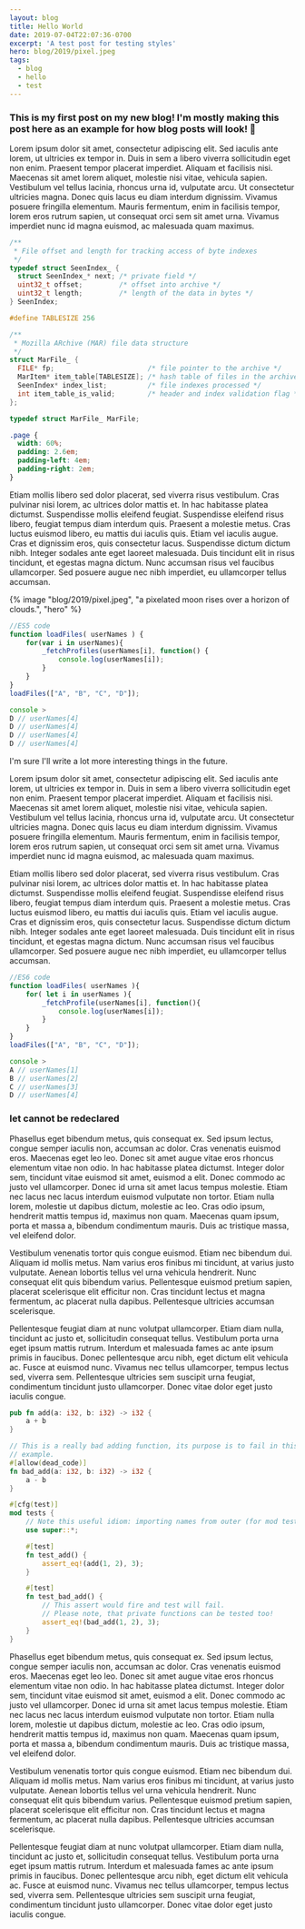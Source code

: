 ```yaml
---
layout: blog
title: Hello World
date: 2019-07-04T22:07:36-0700
excerpt: 'A test post for testing styles'
hero: blog/2019/pixel.jpeg
tags:
  - blog
  - hello
  - test
---
```


### This is my first post on my new blog! I'm mostly making this post here as an example for how blog posts will look! 🎉

Lorem ipsum dolor sit amet, consectetur adipiscing elit. Sed iaculis ante lorem, ut ultricies ex tempor in. Duis in sem a libero viverra sollicitudin eget non enim. Praesent tempor placerat imperdiet. Aliquam et facilisis nisi. Maecenas sit amet lorem aliquet, molestie nisi vitae, vehicula sapien. Vestibulum vel tellus lacinia, rhoncus urna id, vulputate arcu. Ut consectetur ultricies magna. Donec quis lacus eu diam interdum dignissim. Vivamus posuere fringilla elementum. Mauris fermentum, enim in facilisis tempor, lorem eros rutrum sapien, ut consequat orci sem sit amet urna. Vivamus imperdiet nunc id magna euismod, ac malesuada quam maximus.

```c
/**
 * File offset and length for tracking access of byte indexes
 */
typedef struct SeenIndex_ {
  struct SeenIndex_* next; /* private field */
  uint32_t offset;         /* offset into archive */
  uint32_t length;         /* length of the data in bytes */
} SeenIndex;

#define TABLESIZE 256

/**
 * Mozilla ARchive (MAR) file data structure
 */
struct MarFile_ {
  FILE* fp;                       /* file pointer to the archive */
  MarItem* item_table[TABLESIZE]; /* hash table of files in the archive */
  SeenIndex* index_list;          /* file indexes processed */
  int item_table_is_valid;        /* header and index validation flag */
};

typedef struct MarFile_ MarFile;
```

```css
.page {
  width: 60%;
  padding: 2.6em;
  padding-left: 4em;
  padding-right: 2em;
}
```

Etiam mollis libero sed dolor placerat, sed viverra risus vestibulum. Cras pulvinar nisi lorem, ac ultrices dolor mattis et. In hac habitasse platea dictumst. Suspendisse mollis eleifend feugiat. Suspendisse eleifend risus libero, feugiat tempus diam interdum quis. Praesent a molestie metus. Cras luctus euismod libero, eu mattis dui iaculis quis. Etiam vel iaculis augue. Cras et dignissim eros, quis consectetur lacus. Suspendisse dictum dictum nibh. Integer sodales ante eget laoreet malesuada. Duis tincidunt elit in risus tincidunt, et egestas magna dictum. Nunc accumsan risus vel faucibus ullamcorper. Sed posuere augue nec nibh imperdiet, eu ullamcorper tellus accumsan.

{% image "blog/2019/pixel.jpeg", "a pixelated moon rises over a horizon of clouds.", "hero" %}

```javascript
//ES5 code
function loadFiles( userNames ) {
    for(var i in userNames){
        _fetchProfiles(userNames[i], function() {
            console.log(userNames[i]);
        }
    }
}
loadFiles(["A", "B", "C", "D"]);

console >
D // userNames[4]
D // userNames[4]
D // userNames[4]
D // userNames[4]
```

I'm sure I'll write a lot more interesting things in the future.

Lorem ipsum dolor sit amet, consectetur adipiscing elit. Sed iaculis ante lorem, ut ultricies ex tempor in. Duis in sem a libero viverra sollicitudin eget non enim. Praesent tempor placerat imperdiet. Aliquam et facilisis nisi. Maecenas sit amet lorem aliquet, molestie nisi vitae, vehicula sapien. Vestibulum vel tellus lacinia, rhoncus urna id, vulputate arcu. Ut consectetur ultricies magna. Donec quis lacus eu diam interdum dignissim. Vivamus posuere fringilla elementum. Mauris fermentum, enim in facilisis tempor, lorem eros rutrum sapien, ut consequat orci sem sit amet urna. Vivamus imperdiet nunc id magna euismod, ac malesuada quam maximus.

Etiam mollis libero sed dolor placerat, sed viverra risus vestibulum. Cras pulvinar nisi lorem, ac ultrices dolor mattis et. In hac habitasse platea dictumst. Suspendisse mollis eleifend feugiat. Suspendisse eleifend risus libero, feugiat tempus diam interdum quis. Praesent a molestie metus. Cras luctus euismod libero, eu mattis dui iaculis quis. Etiam vel iaculis augue. Cras et dignissim eros, quis consectetur lacus. Suspendisse dictum dictum nibh. Integer sodales ante eget laoreet malesuada. Duis tincidunt elit in risus tincidunt, et egestas magna dictum. Nunc accumsan risus vel faucibus ullamcorper. Sed posuere augue nec nibh imperdiet, eu ullamcorper tellus accumsan.

```javascript
//ES6 code
function loadFiles( userNames ){
    for( let i in userNames ){
        _fetchProfile(userNames[i], function(){
            console.log(userNames[i]);
        }
    }
}
loadFiles(["A", "B", "C", "D"]);

console >
A // userNames[1]
B // userNames[2]
C // userNames[3]
D // userNames[4]
```

### let cannot be redeclared

Phasellus eget bibendum metus, quis consequat ex. Sed ipsum lectus, congue semper iaculis non, accumsan ac dolor. Cras venenatis euismod eros. Maecenas eget leo leo. Donec sit amet augue vitae eros rhoncus elementum vitae non odio. In hac habitasse platea dictumst. Integer dolor sem, tincidunt vitae euismod sit amet, euismod a elit. Donec commodo ac justo vel ullamcorper. Donec id urna sit amet lacus tempus molestie. Etiam nec lacus nec lacus interdum euismod vulputate non tortor. Etiam nulla lorem, molestie ut dapibus dictum, molestie ac leo. Cras odio ipsum, hendrerit mattis tempus id, maximus non quam. Maecenas quam ipsum, porta et massa a, bibendum condimentum mauris. Duis ac tristique massa, vel eleifend dolor.

Vestibulum venenatis tortor quis congue euismod. Etiam nec bibendum dui. Aliquam id mollis metus. Nam varius eros finibus mi tincidunt, at varius justo vulputate. Aenean lobortis tellus vel urna vehicula hendrerit. Nunc consequat elit quis bibendum varius. Pellentesque euismod pretium sapien, placerat scelerisque elit efficitur non. Cras tincidunt lectus et magna fermentum, ac placerat nulla dapibus. Pellentesque ultricies accumsan scelerisque.

Pellentesque feugiat diam at nunc volutpat ullamcorper. Etiam diam nulla, tincidunt ac justo et, sollicitudin consequat tellus. Vestibulum porta urna eget ipsum mattis rutrum. Interdum et malesuada fames ac ante ipsum primis in faucibus. Donec pellentesque arcu nibh, eget dictum elit vehicula ac. Fusce at euismod nunc. Vivamus nec tellus ullamcorper, tempus lectus sed, viverra sem. Pellentesque ultricies sem suscipit urna feugiat, condimentum tincidunt justo ullamcorper. Donec vitae dolor eget justo iaculis congue.

```rust
pub fn add(a: i32, b: i32) -> i32 {
    a + b
}

// This is a really bad adding function, its purpose is to fail in this
// example.
#[allow(dead_code)]
fn bad_add(a: i32, b: i32) -> i32 {
    a - b
}

#[cfg(test)]
mod tests {
    // Note this useful idiom: importing names from outer (for mod tests) scope.
    use super::*;

    #[test]
    fn test_add() {
        assert_eq!(add(1, 2), 3);
    }

    #[test]
    fn test_bad_add() {
        // This assert would fire and test will fail.
        // Please note, that private functions can be tested too!
        assert_eq!(bad_add(1, 2), 3);
    }
}
```

Phasellus eget bibendum metus, quis consequat ex. Sed ipsum lectus, congue semper iaculis non, accumsan ac dolor. Cras venenatis euismod eros. Maecenas eget leo leo. Donec sit amet augue vitae eros rhoncus elementum vitae non odio. In hac habitasse platea dictumst. Integer dolor sem, tincidunt vitae euismod sit amet, euismod a elit. Donec commodo ac justo vel ullamcorper. Donec id urna sit amet lacus tempus molestie. Etiam nec lacus nec lacus interdum euismod vulputate non tortor. Etiam nulla lorem, molestie ut dapibus dictum, molestie ac leo. Cras odio ipsum, hendrerit mattis tempus id, maximus non quam. Maecenas quam ipsum, porta et massa a, bibendum condimentum mauris. Duis ac tristique massa, vel eleifend dolor.

Vestibulum venenatis tortor quis congue euismod. Etiam nec bibendum dui. Aliquam id mollis metus. Nam varius eros finibus mi tincidunt, at varius justo vulputate. Aenean lobortis tellus vel urna vehicula hendrerit. Nunc consequat elit quis bibendum varius. Pellentesque euismod pretium sapien, placerat scelerisque elit efficitur non. Cras tincidunt lectus et magna fermentum, ac placerat nulla dapibus. Pellentesque ultricies accumsan scelerisque.

Pellentesque feugiat diam at nunc volutpat ullamcorper. Etiam diam nulla, tincidunt ac justo et, sollicitudin consequat tellus. Vestibulum porta urna eget ipsum mattis rutrum. Interdum et malesuada fames ac ante ipsum primis in faucibus. Donec pellentesque arcu nibh, eget dictum elit vehicula ac. Fusce at euismod nunc. Vivamus nec tellus ullamcorper, tempus lectus sed, viverra sem. Pellentesque ultricies sem suscipit urna feugiat, condimentum tincidunt justo ullamcorper. Donec vitae dolor eget justo iaculis congue.
